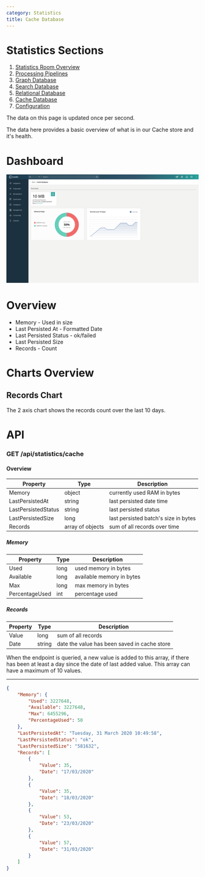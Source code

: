 ```yaml
---
category: Statistics
title: Cache Database
---
```


# Statistics Sections
1. [Statistics Room Overview](/docs/70-Statistics/00-Intro/Statistics%20Room.html)
2. [Processing Pipelines](/docs/70-Statistics/10-Pipelines/Pipelines.html)
3. [Graph Database](/docs/70-Statistics/20-Graph/Graph.html)
4. [Search Database](/docs/70-Statistics/30-Search/Search.html)
5. [Relational Database](/docs/70-Statistics/40-Relational/Relational.html)
6. [Cache Database](/docs/70-Statistics/50-Cache/Cache.html)
7. [Configuration](/docs/70-Statistics/60-Configuration/Configuration.html)

The data on this page is updated once per second.

The data here provides a basic overview of what is in our Cache store and it's health.

# Dashboard

![Dashboard](00-Cache-Dashboard.png)

# Overview

- Memory - Used in size
- Last Persisted At - Formatted Date
- Last Persisted Status - ok/failed
- Last Persisted Size
- Records - Count

# Charts Overview

## Records Chart

The 2 axis chart shows the records count over the last 10 days.

# API

### GET /api/statistics/cache

#### Overview

| Property            | Type                  | Description   |
|---------------------|-----------------------|---------------|
| Memory              | object                  | currently used RAM in bytes |
| LastPersistedAt     | string                | last persisted date time |
| LastPersistedStatus | string                | last persisted status |
| LastPersistedSize   | long                  | last persisted batch's size in bytes |
| Records             | array of objects      | sum of all records over time |

##### Memory

| Property        | Type                  | Description   |
|-----------------|-----------------------|---------------|
| Used            | long                  | used memory in bytes |
| Available       | long                  | available memory in bytes |
| Max             | long                  | max memory in bytes |
| PercentageUsed  | int                   | percentage used |

##### Records

| Property        | Type                | Description   |
|-----------------|---------------------|---------------|
| Value           | long                | sum of all records |
| Date            | string              | date the value has been saved in cache store |

When the endpoint is queried, a new value is added to this array, if there has been at least a day since the date of last added value. This array can have a maximum of 10 values.

---

```json
{
    "Memory": {
        "Used": 3227648,
        "Available": 3227648,
        "Max": 6455296‬,
        "PercentageUsed": 50
    },
    "LastPersistedAt": "Tuesday, 31 March 2020 10:49:58",
    "LastPersistedStatus": "ok",
    "LastPersistedSize": "581632",
    "Records": [
        {
            "Value": 35,
            "Date": "17/03/2020"
        },
        {
            "Value": 35,
            "Date": "18/03/2020"
        },
        {
            "Value": 53,
            "Date": "23/03/2020"
        },
        {
            "Value": 57,
            "Date": "31/03/2020"
        }
    ]
}
```


